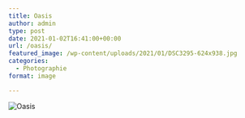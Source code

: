 ```yaml
---
title: Oasis
author: admin
type: post
date: 2021-01-02T16:41:00+00:00
url: /oasis/
featured_image: /wp-content/uploads/2021/01/DSC3295-624x938.jpg
categories:
  - Photographie
format: image

---
```

![Oasis](./DSC3295.jpg)